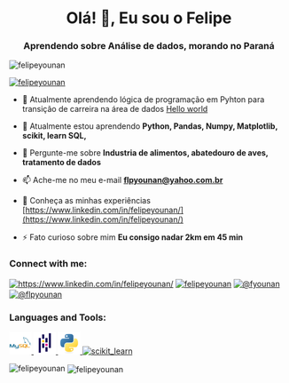 <h1 align="center">Olá! 👋, Eu sou o Felipe</h1>
<h3 align="center">Aprendendo sobre Análise de dados, morando no Paraná</h3>

<p align="left"> <img src="https://komarev.com/ghpvc/?username=felipeyounan&label=Profile%20views&color=0e75b6&style=flat" alt="felipeyounan" /> </p>

<p align="left"> <a href="https://github.com/ryo-ma/github-profile-trophy"><img src="https://github-profile-trophy.vercel.app/?username=felipeyounan" alt="felipeyounan" /></a> </p>

- 🔭 Atualmente aprendendo lógica de programação em Pyhton para transição de carreira na área de dados [Hello world](https://github.com/felipeyounan/Hello-World)

- 🌱 Atualmente estou aprendendo **Python, Pandas, Numpy, Matplotlib, scikit, learn SQL,**

- 💬 Pergunte-me sobre **Industria de alimentos, abatedouro de aves, tratamento de dados**

- 📫 Ache-me no meu e-mail **flpyounan@yahoo.com.br**

- 📄 Conheça as minhas experiências [https://www.linkedin.com/in/felipeyounan/](https://www.linkedin.com/in/felipeyounan/)

- ⚡ Fato curioso sobre mim **Eu consigo nadar 2km em 45 min**

<h3 align="left">Connect with me:</h3>
<p align="left">
<a href="https://linkedin.com/in/https://www.linkedin.com/in/felipeyounan/" target="blank"><img align="center" src="https://raw.githubusercontent.com/rahuldkjain/github-profile-readme-generator/master/src/images/icons/Social/linked-in-alt.svg" alt="https://www.linkedin.com/in/felipeyounan/" height="30" width="40" /></a>
<a href="https://kaggle.com/felipeyounan" target="blank"><img align="center" src="https://raw.githubusercontent.com/rahuldkjain/github-profile-readme-generator/master/src/images/icons/Social/kaggle.svg" alt="felipeyounan" height="30" width="40" /></a>
<a href="https://instagram.com/@fyounan" target="blank"><img align="center" src="https://raw.githubusercontent.com/rahuldkjain/github-profile-readme-generator/master/src/images/icons/Social/instagram.svg" alt="@fyounan" height="30" width="40" /></a>
<a href="https://www.hackerrank.com/@flpyounan" target="blank"><img align="center" src="https://raw.githubusercontent.com/rahuldkjain/github-profile-readme-generator/master/src/images/icons/Social/hackerrank.svg" alt="@flpyounan" height="30" width="40" /></a>
</p>

<h3 align="left">Languages and Tools:</h3>
<p align="left"> <a href="https://www.mysql.com/" target="_blank" rel="noreferrer"> <img src="https://raw.githubusercontent.com/devicons/devicon/master/icons/mysql/mysql-original-wordmark.svg" alt="mysql" width="40" height="40"/> </a> <a href="https://pandas.pydata.org/" target="_blank" rel="noreferrer"> <img src="https://raw.githubusercontent.com/devicons/devicon/2ae2a900d2f041da66e950e4d48052658d850630/icons/pandas/pandas-original.svg" alt="pandas" width="40" height="40"/> </a> <a href="https://www.python.org" target="_blank" rel="noreferrer"> <img src="https://raw.githubusercontent.com/devicons/devicon/master/icons/python/python-original.svg" alt="python" width="40" height="40"/> </a> <a href="https://scikit-learn.org/" target="_blank" rel="noreferrer"> <img src="https://upload.wikimedia.org/wikipedia/commons/0/05/Scikit_learn_logo_small.svg" alt="scikit_learn" width="40" height="40"/> </a> </p>

<p><img align="left" src="https://github-readme-stats.vercel.app/api/top-langs?username=felipeyounan&show_icons=true&locale=en&layout=compact" alt="felipeyounan" /></p>

<p>&nbsp;<img align="center" src="https://github-readme-stats.vercel.app/api?username=felipeyounan&show_icons=true&locale=en" alt="felipeyounan" /></p>



<!---
felipeyounan/felipeyounan is a ✨ special ✨ repository because its `README.md` (this file) appears on your GitHub profile.
You can click the Preview link to take a look at your changes.
--->
